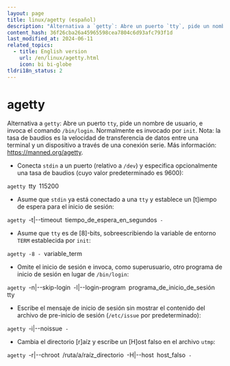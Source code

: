 ```yaml
---
layout: page
title: linux/agetty (español)
description: "Alternativa a `getty`: Abre un puerto `tty`, pide un nombre de usuario, e invoca el comando `/bin/login`."
content_hash: 36f26cba26a45965598cea7804c6d93afc793f1d
last_modified_at: 2024-06-11
related_topics:
  - title: English version
    url: /en/linux/agetty.html
    icon: bi bi-globe
tldri18n_status: 2
---
```

# agetty

Alternativa a `getty`: Abre un puerto `tty`, pide un nombre de usuario, e invoca el comando `/bin/login`.
Normalmente es invocado por `init`.
Nota: la tasa de baudios es la velocidad de transferencia de datos entre una terminal y un dispositivo a través de una conexión serie.
Más información: <https://manned.org/agetty>.

- Conecta `stdin` a un puerto (relativo a `/dev`) y especifica opcionalmente una tasa de baudios (cuyo valor predeterminado es 9600):

`agetty `<span class="tldr-var badge badge-pill bg-dark-lm bg-white-dm text-white-lm text-dark-dm font-weight-bold">tty</span>` `<span class="tldr-var badge badge-pill bg-dark-lm bg-white-dm text-white-lm text-dark-dm font-weight-bold">115200</span>

- Asume que `stdin` ya está conectado a una `tty` y establece un [t]iempo de espera para el inicio de sesión:

`agetty `<span class="tldr-var badge badge-pill bg-dark-lm bg-white-dm text-white-lm text-dark-dm font-weight-bold">-t|--timeout</span>` `<span class="tldr-var badge badge-pill bg-dark-lm bg-white-dm text-white-lm text-dark-dm font-weight-bold">tiempo_de_espera_en_segundos</span>` -`

- Asume que `tty` es de [8]-bits, sobreescribiendo la variable de entorno `TERM` establecida por `init`:

`agetty -8 - `<span class="tldr-var badge badge-pill bg-dark-lm bg-white-dm text-white-lm text-dark-dm font-weight-bold">variable_term</span>

- Omite el inicio de sesión e invoca, como superusuario, otro programa de inicio de sesión en lugar de `/bin/login`:

`agetty `<span class="tldr-var badge badge-pill bg-dark-lm bg-white-dm text-white-lm text-dark-dm font-weight-bold">-n|--skip-login</span>` `<span class="tldr-var badge badge-pill bg-dark-lm bg-white-dm text-white-lm text-dark-dm font-weight-bold">-l|--login-program</span>` `<span class="tldr-var badge badge-pill bg-dark-lm bg-white-dm text-white-lm text-dark-dm font-weight-bold">programa_de_inicio_de_sesión</span>` `<span class="tldr-var badge badge-pill bg-dark-lm bg-white-dm text-white-lm text-dark-dm font-weight-bold">tty</span>

- Escribe el mensaje de inicio de sesión sin mostrar el contenido del archivo de pre-inicio de sesión (`/etc/issue` por predeterminado):

`agetty `<span class="tldr-var badge badge-pill bg-dark-lm bg-white-dm text-white-lm text-dark-dm font-weight-bold">-i|--noissue</span>` -`

- Cambia el directorio [r]aíz y escribe un [H]ost falso en el archivo `utmp`:

`agetty `<span class="tldr-var badge badge-pill bg-dark-lm bg-white-dm text-white-lm text-dark-dm font-weight-bold">-r|--chroot</span>` `<span class="tldr-var badge badge-pill bg-dark-lm bg-white-dm text-white-lm text-dark-dm font-weight-bold">/ruta/a/raíz_directorio</span>` `<span class="tldr-var badge badge-pill bg-dark-lm bg-white-dm text-white-lm text-dark-dm font-weight-bold">-H|--host</span>` `<span class="tldr-var badge badge-pill bg-dark-lm bg-white-dm text-white-lm text-dark-dm font-weight-bold">host_falso</span>` -`
